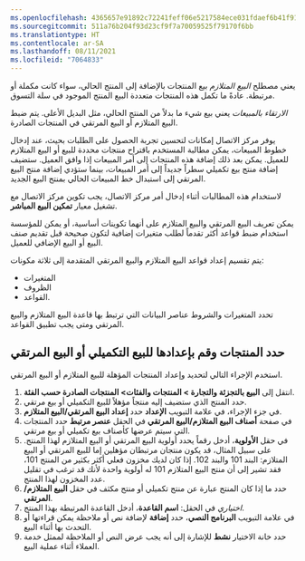```yaml
---
ms.openlocfilehash: 4365657e91892c72241feff06e5217584ece031fdaef6b41f918878464e996fd
ms.sourcegitcommit: 511a76b204f93d23cf9f7a70059525f79170f6bb
ms.translationtype: HT
ms.contentlocale: ar-SA
ms.lasthandoff: 08/11/2021
ms.locfileid: "7064833"
---
```

يعني مصطلح *البيع المتلازم* بيع المنتجات بالإضافة إلى المنتج الحالي، سواء كانت مكملة أو مرتبطة. عادةً ما تكمل هذه المنتجات متعددة البيع المنتج الموجود في سلة التسوق. 

*الارتقاء بالمبيعات* يعني بيع شيء ما بدلاً من المنتج الحالي، مثل البديل الأعلى.
يتم ضبط البيع المتلازم أو البيع المرتقي في المنتجات الصادرة.

يوفر مركز الاتصال إمكانات لتحسين تجربة الحصول على الطلبات بحيث، عند إدخال خطوط المبيعات، يمكن مطالبة المستخدم باقتراح منتجات محددة للبيع أو البيع المتلازم للعميل. يمكن بعد ذلك إضافة هذه المنتجات إلى أمر المبيعات إذا وافق العميل. ستضيف إضافة منتج بيع تكميلي سطراً جديداً إلى أمر المبيعات، بينما ستؤدي إضافة منتج البيع المرتقي إلى استبدال خط المبيعات الحالي بمنتج البيع الجديد.

لاستخدام هذه المطالبات أثناء إدخال أمر مركز الاتصال، يجب تكوين مركز الاتصال مع تشغيل معيار **تمكين البيع المباشر**.

يمكن تعريف البيع المرتقي والبيع المتلازم على أنهما تكوينات أساسية، أو يمكن للمؤسسة استخدام ضبط قواعد أكثر تقدماً لطلب متغيرات إضافية لتكون صحيحة قبل تقديم صنف البيع أو البيع الإضافي للعميل. 

يتم تقسيم إعداد قواعد البيع المتلازم والبيع المرتقي المتقدمة إلى ثلاثة مكونات: 

- المتغيرات
- الظروف
- القواعد. 

تحدد المتغيرات والشروط عناصر البيانات التي ترتبط بها قاعدة البيع المتلازم والبيع المرتقي ومتى يجب تطبيق القواعد. 

## <a name="identify-and-set-up-products-for-cross-sell-or-upsell"></a>حدد المنتجات وقم بإعدادها للبيع التكميلي أو البيع المرتقي
استخدم الإجراء التالي لتحديد وإعداد المنتجات المؤهلة للبيع المتلازم أو البيع المرتقي.

1.  انتقل إلى **البيع بالتجزئة والتجارة > المنتجات والفئات> المنتجات الصادرة حسب الفئة**.
2.  حدد المنتج الذي ستضيف إليه منتجاً مؤهلاً للبيع التكميلي أو بيع مرتقي.
3.  في جزء الإجراء، في علامة التبويب **الإعداد** حدد **إعداد البيع المرتقي/البيع المتلازم**.
4.  في صفحة **أصناف البيع المتلازم/البيع المرتقي** في الحقل **عنصر مرتبط** حدد المنتجات التي سيتم عرضها كأصناف بيع تكميلي أو بيع مرتقي.
5.  في حقل **الأولوية**، أدخل رقماً يحدد أولوية البيع المرتقي أو البيع المتلازم لهذا المنتج. على سبيل المثال، قد يكون منتجان مرتبطان مؤهلين إما للبيع المرتقي أو البيع المتلازم: البند 101 والبند 102. إذا كان لديك مخزون فعلي أكثر بكثير من المنتج 101، فقد تشير إلى أن منتج البيع المتلازم 101 له أولوية واحدة لأنك قد ترغب في تقليل عدد المخزون لهذا المنتج.
6.  حدد ما إذا كان المنتج عبارة عن منتج تكميلي أو منتج مكثف في حقل **البيع المتلازم/المرتقي**.
7.  *اختياري* في الحقل: **اسم القاعدة**، أدخل القاعدة المرتبطة بهذا المنتج.
8.  في علامة التبويب **البرنامج النصي**، حدد **إضافة** لإضافة نص أو ملاحظة يمكن قراءتها أو التحدث بها أثناء البيع.
9.  حدد خانة الاختيار **نشط** للإشارة إلى أنه يجب عرض النص أو الملاحظة لممثل خدمة العملاء أثناء عملية البيع.

